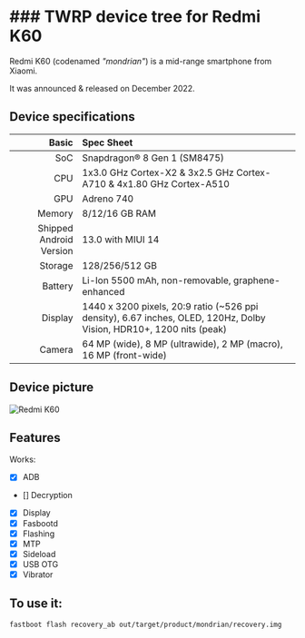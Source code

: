 # ### TWRP device tree for Redmi K60

Redmi K60 (codenamed _"mondrian"_) is a mid-range smartphone from Xiaomi.

It was announced & released on December 2022.

## Device specifications

Basic   | Spec Sheet
-------:|:-------------------------
SoC     | Snapdragon® 8 Gen 1 (SM8475)
CPU     | 1x3.0 GHz Cortex-X2 & 3x2.5 GHz Cortex-A710 & 4x1.80 GHz Cortex-A510
GPU     | Adreno 740
Memory  | 8/12/16 GB RAM
Shipped Android Version | 13.0 with MIUI 14
Storage | 128/256/512 GB
Battery | Li-Ion 5500 mAh, non-removable, graphene-enhanced
Display | 1440 x 3200 pixels, 20:9 ratio (~526 ppi density), 6.67 inches, OLED, 120Hz, Dolby Vision, HDR10+, 1200 nits (peak)
Camera  | 64 MP (wide), 8 MP (ultrawide), 2 MP (macro), 16 MP (front-wide)

## Device picture

![Redmi K60](https://cdn.cnbj0.fds.api.mi-img.com/b2c-shopapi-pms/pms_1672220460.25837153.png)

## Features

Works:

- [X] ADB
- [] Decryption
- [X] Display
- [X] Fasbootd
- [X] Flashing
- [X] MTP
- [X] Sideload
- [X] USB OTG
- [X] Vibrator

## To use it:

```
fastboot flash recovery_ab out/target/product/mondrian/recovery.img
```
